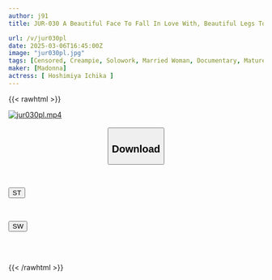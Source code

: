 ```yaml
---
author: j91
title: JUR-030 A Beautiful Face To Fall In Love With, Beautiful Legs To Love. A Sudden Transfer To Madonna Exclusive, Ichika Hoshimiya, Entwining Her Long Limbs In A Super-dense French Kiss And Creampie 3 Times

url: /v/jur030pl
date: 2025-03-06T16:45:00Z
image: "jur030pl.jpg"
tags: [Censored, Creampie, Solowork, Married Woman, Documentary, Mature Woman, Tall	]
maker: [Madonna]
actress: [ Hoshimiya Ichika ]
---
```



{{< rawhtml >}}

<div class="video" data-videoid="RjJpmqG2LDIdPqY">
    <a href="javascript:;">
        <img src="/v/jur030pl/jur030pl.jpg" width="WIDTH" height="HEIGHT" alt="jur030pl.mp4" loading="lazy">
    </a>
</div>

<script type="text/javascript" src="https://j91.asia/asset/on-demand-st.js"></script>

<br>
  <link rel="stylesheet" href="https://j91.asia/asset/bs5.css">
  
  <center>
  <button class="btn btn-primary" type="button" data-bs-toggle="collapse" data-bs-target=".multi-collapse" aria-expanded="false" aria-controls="multiCollapseExample1 multiCollapseExample2"><h2>Download</h2></button></center>
</p>
<div class="row">
  <div class="col">
    <div class="collapse multi-collapse" id="multiCollapseExample1">
      <div class="card card-body">
	      	      <br>
<div class="buttons">  
<p><a href="/v/jur030pl/st.html" target="_blank"><button class="btn-hover color-3"><i class="fa fa-download"></i> ST</button></a></p></div>
    </div>
  </div>
</div>
  <div class="col">
    <div class="collapse multi-collapse" id="multiCollapseExample2">
      <div class="card card-body">
	      <br>
<div class="buttons">
<p><a href="/v/jur030pl/sw.html" target="_blank"><button class="btn-hover color-2"><i class="fa fa-download"></i> SW</button></a></p></div>
<br><br>
      </div>
    </div>
  </div>
</div>

{{< /rawhtml >}}